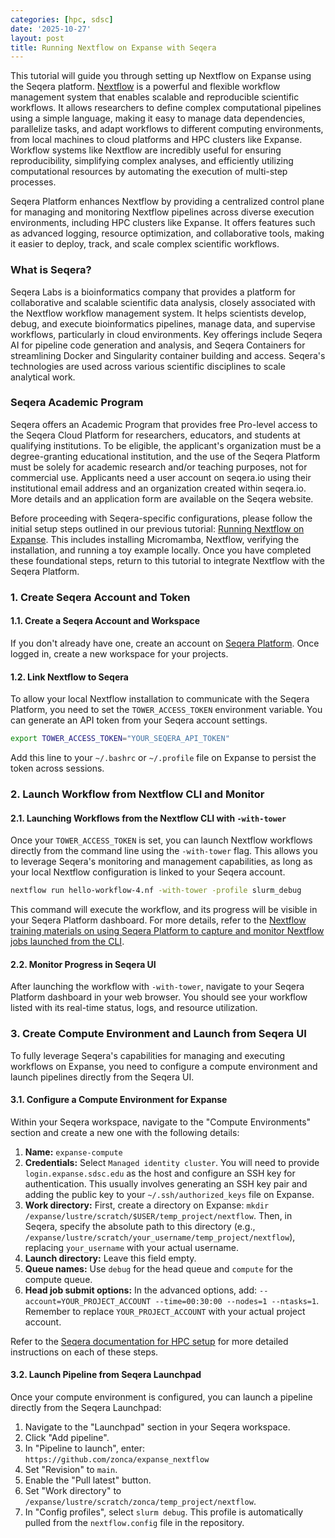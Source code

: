 ```yaml
---
categories: [hpc, sdsc]
date: '2025-10-27'
layout: post
title: Running Nextflow on Expanse with Seqera
---
```


This tutorial will guide you through setting up Nextflow on Expanse using the Seqera platform. [Nextflow](https://www.nextflow.io/) is a powerful and flexible workflow management system that enables scalable and reproducible scientific workflows. It allows researchers to define complex computational pipelines using a simple language, making it easy to manage data dependencies, parallelize tasks, and adapt workflows to different computing environments, from local machines to cloud platforms and HPC clusters like Expanse. Workflow systems like Nextflow are incredibly useful for ensuring reproducibility, simplifying complex analyses, and efficiently utilizing computational resources by automating the execution of multi-step processes.

Seqera Platform enhances Nextflow by providing a centralized control plane for managing and monitoring Nextflow pipelines across diverse execution environments, including HPC clusters like Expanse. It offers features such as advanced logging, resource optimization, and collaborative tools, making it easier to deploy, track, and scale complex scientific workflows.

### What is Seqera?

Seqera Labs is a bioinformatics company that provides a platform for collaborative and scalable scientific data analysis, closely associated with the Nextflow workflow management system. It helps scientists develop, debug, and execute bioinformatics pipelines, manage data, and supervise workflows, particularly in cloud environments. Key offerings include Seqera AI for pipeline code generation and analysis, and Seqera Containers for streamlining Docker and Singularity container building and access. Seqera's technologies are used across various scientific disciplines to scale analytical work.

### Seqera Academic Program

Seqera offers an Academic Program that provides free Pro-level access to the Seqera Cloud Platform for researchers, educators, and students at qualifying institutions. To be eligible, the applicant's organization must be a degree-granting educational institution, and the use of the Seqera Platform must be solely for academic research and/or teaching purposes, not for commercial use. Applicants need a user account on seqera.io using their institutional email address and an organization created within seqera.io. More details and an application form are available on the Seqera website.

Before proceeding with Seqera-specific configurations, please follow the initial setup steps outlined in our previous tutorial: [Running Nextflow on Expanse](/posts/2025-10-07-running-nextflow-on-expanse.html). This includes installing Micromamba, Nextflow, verifying the installation, and running a toy example locally. Once you have completed these foundational steps, return to this tutorial to integrate Nextflow with the Seqera Platform.

### 1. Create Seqera Account and Token

#### 1.1. Create a Seqera Account and Workspace

If you don't already have one, create an account on [Seqera Platform](https://seqera.io/). Once logged in, create a new workspace for your projects.

#### 1.2. Link Nextflow to Seqera

To allow your local Nextflow installation to communicate with the Seqera Platform, you need to set the `TOWER_ACCESS_TOKEN` environment variable. You can generate an API token from your Seqera account settings.

```bash
export TOWER_ACCESS_TOKEN="YOUR_SEQERA_API_TOKEN"
```

Add this line to your `~/.bashrc` or `~/.profile` file on Expanse to persist the token across sessions.

### 2. Launch Workflow from Nextflow CLI and Monitor

#### 2.1. Launching Workflows from the Nextflow CLI with `-with-tower`

Once your `TOWER_ACCESS_TOKEN` is set, you can launch Nextflow workflows directly from the command line using the `-with-tower` flag. This allows you to leverage Seqera's monitoring and management capabilities, as long as your local Nextflow configuration is linked to your Seqera account.

```bash
nextflow run hello-workflow-4.nf -with-tower -profile slurm_debug
```

This command will execute the workflow, and its progress will be visible in your Seqera Platform dashboard. For more details, refer to the [Nextflow training materials on using Seqera Platform to capture and monitor Nextflow jobs launched from the CLI](https://training.nextflow.io/2.0/hello_nextflow/10_hello_seqera/#1-use-seqera-platform-to-capture-and-monitor-nextflow-jobs-launched-from-the-cli).

#### 2.2. Monitor Progress in Seqera UI

After launching the workflow with `-with-tower`, navigate to your Seqera Platform dashboard in your web browser. You should see your workflow listed with its real-time status, logs, and resource utilization.

### 3. Create Compute Environment and Launch from Seqera UI

To fully leverage Seqera's capabilities for managing and executing workflows on Expanse, you need to configure a compute environment and launch pipelines directly from the Seqera UI.

#### 3.1. Configure a Compute Environment for Expanse

Within your Seqera workspace, navigate to the "Compute Environments" section and create a new one with the following details:

1.  **Name:** `expanse-compute`
2.  **Credentials:** Select `Managed identity cluster`. You will need to provide `login.expanse.sdsc.edu` as the host and configure an SSH key for authentication. This usually involves generating an SSH key pair and adding the public key to your `~/.ssh/authorized_keys` file on Expanse.
3.  **Work directory:** First, create a directory on Expanse: `mkdir /expanse/lustre/scratch/$USER/temp_project/nextflow`. Then, in Seqera, specify the absolute path to this directory (e.g., `/expanse/lustre/scratch/your_username/temp_project/nextflow`), replacing `your_username` with your actual username.
4.  **Launch directory:** Leave this field empty.
5.  **Queue names:** Use `debug` for the head queue and `compute` for the compute queue.
6.  **Head job submit options:** In the advanced options, add: `--account=YOUR_PROJECT_ACCOUNT --time=00:30:00 --nodes=1 --ntasks=1`. Remember to replace `YOUR_PROJECT_ACCOUNT` with your actual project account.

Refer to the [Seqera documentation for HPC setup](https://docs.seqera.io/platform/compute-environments/hpc/) for more detailed instructions on each of these steps.

#### 3.2. Launch Pipeline from Seqera Launchpad

Once your compute environment is configured, you can launch a pipeline directly from the Seqera Launchpad:

1.  Navigate to the "Launchpad" section in your Seqera workspace.
2.  Click "Add pipeline".
3.  In "Pipeline to launch", enter: `https://github.com/zonca/expanse_nextflow`
4.  Set "Revision" to `main`.
5.  Enable the "Pull latest" button.
6.  Set "Work directory" to `/expanse/lustre/scratch/zonca/temp_project/nextflow`.
7.  In "Config profiles", select `slurm debug`. This profile is automatically pulled from the `nextflow.config` file in the repository.


